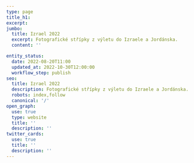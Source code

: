 ```yaml
---
type: page
title_h1:
excerpt:
jumbo:
  title: Izrael 2022
  excerpt: Fotografické střípky z výletu do Izraele a Jordánska.
  content: ''

entity_status:
  date: 2022-08-20T11:00
  updated_at: 2022-10-30T12:00:00
  workflow_step: publish
seo:
  title: Izrael 2022
  description: Fotografické střípky z výletu do Izraele a Jordánska.
  robots: index,follow
  canonical: '/'
open_graph:
  use: true
  type: website
  title: ''
  description: ''
twitter_cards:
  use: true
  title: ''
  description: ''
---
```


